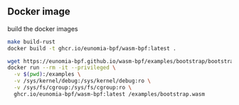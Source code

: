 ## Docker image

build the docker images

```sh
make build-rust
docker build -t ghcr.io/eunomia-bpf/wasm-bpf:latest .
```

```sh
wget https://eunomia-bpf.github.io/wasm-bpf/examples/bootstrap/bootstrap.wasm
docker run --rm -it --privileged \
  -v $(pwd):/examples \
  -v /sys/kernel/debug:/sys/kernel/debug:ro \
  -v /sys/fs/cgroup:/sys/fs/cgroup:ro \
  ghcr.io/eunomia-bpf/wasm-bpf:latest /examples/bootstrap.wasm
```
